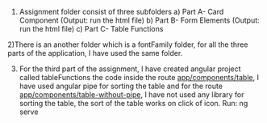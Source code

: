 1) Assignment folder consist of three subfolders
        a) Part A- Card Component (Output: run the html file)
        b) Part B- Form Elements  (Output: run the html file)
        c) Part C- Table Functions

2)There is an another folder which is a fontFamily folder, for all the three parts of the application, I have used the same folder.

3) For the third part of the assignment, I have created angular project called tableFunctions the code inside the route [app/components/table](path: ''), I have used angular pipe for sorting the table
and for the route [app/components/table-without-pipe](path: '/table'), I have not used any library for sorting the table, the sort of the table works on click of icon.
Run: ng serve

